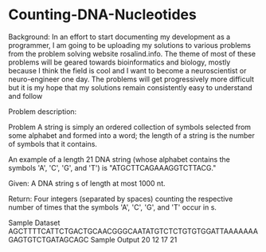# Counting-DNA-Nucleotides
Background: In an effort to start documenting my development as a programmer, I am going to be uploading my solutions to 
various problems from the problem solving website rosalind.info. The theme of most of these problems will be geared towards 
bioinformatics and biology, mostly because I think the field is cool and I want to become a neuroscientist or neuro-engineer one day. 
The problems will get progressively more difficult but it is my hope  that my solutions remain consistently easy to understand and follow

Problem description:

Problem
A string is simply an ordered collection of symbols selected from some alphabet and formed into a word; the length of a string 
is the number of symbols that it contains.

An example of a length 21 DNA string (whose alphabet contains the symbols 'A', 'C', 'G', and 'T') is "ATGCTTCAGAAAGGTCTTACG."

Given: A DNA string s of length at most 1000 nt.

Return: Four integers (separated by spaces) counting the respective number of times that the symbols 'A', 'C', 'G', and 'T' occur in s.

Sample Dataset
AGCTTTTCATTCTGACTGCAACGGGCAATATGTCTCTGTGTGGATTAAAAAAAGAGTGTCTGATAGCAGC
Sample Output
20 12 17 21




